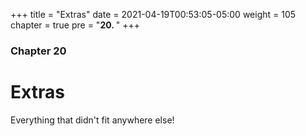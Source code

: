 +++
title = "Extras"
date = 2021-04-19T00:53:05-05:00
weight = 105
chapter = true
pre = "<b>20. </b>"
+++

### Chapter 20

# Extras

Everything that didn't fit anywhere else!
